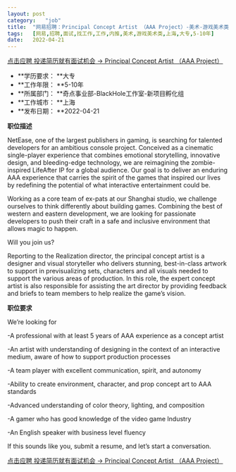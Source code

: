 ```yaml
---
layout:	post
category:	"job"
title:	"网易招聘：Principal Concept Artist （AAA Project）-美术-游戏美术类-上海大专5-10年"
tags:	[网易,招聘,面试,找工作,工作,内推,美术,游戏美术类,上海,大专,5-10年]
date:	2022-04-21
---
```


[点击应聘 投递简历就有面试机会 ->  Principal Concept Artist （AAA Project）](http://mobile.bole.netease.com/bole/boleDetail?id=34373&employeeId=346f03c3cda5f04c&key=all)



- **学历要求： **大专
- **工作年限： **5-10年
- **所属部门： **奇点事业部-BlackHole工作室-新项目孵化组
- **工作城市： **上海
- **发布日期： **2022-04-21



**职位描述**

NetEase, one of the largest publishers in gaming, is searching for talented developers for an ambitious console project.  Conceived as a cinematic single-player experience that combines emotional storytelling, innovative design, and bleeding-edge technology, we are reimagining the zombie-inspired LifeAfter IP for a global audience. Our goal is to deliver an enduring AAA experience that carries the spirit of the games that inspired our lives by redefining the potential of what interactive entertainment could be.  



Working as a core team of ex-pats at our Shanghai studio, we challenge ourselves to think differently about building games. Combining the best of western and eastern development, we are looking for passionate developers to push their craft in a safe and inclusive environment that allows magic to happen.  



Will you join us?



Reporting to the Realization director, the principal concept artist is a designer and visual storyteller who delivers stunning, best-in-class artwork to support in previsualizing sets, characters and all visuals needed to support the various areas of production. In this role, the expert concept artist is also responsible for assisting the art director by providing feedback and briefs to team members to help realize the game’s vision.



**职位要求**

We’re looking for



-A professional with at least 5 years of AAA experience as a concept artist

-An artist with understanding of designing in the context of an interactive medium, aware of how to support production processes

-A team player with excellent communication, spirit, and autonomy

-Ability to create environment, character, and prop concept art to AAA standards

-Advanced understanding of color theory, lighting, and composition

-A gamer who has good knowledge of the video game Industry 

-An English speaker with business level fluency



If this sounds like you, submit a resume, and let’s start a conversation.





[点击应聘 投递简历就有面试机会 ->  Principal Concept Artist （AAA Project）](http://mobile.bole.netease.com/bole/boleDetail?id=34373&employeeId=346f03c3cda5f04c&key=all)